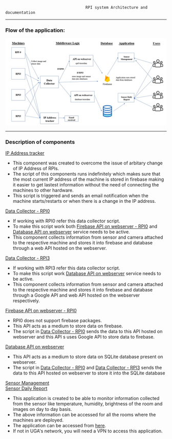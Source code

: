                                        RPI system Architecture and documentation

---

### Flow of the application:
<img src="https://github.com/sakshi-seth-17/Centralized-Documentation/blob/main/SystemArchitecture.jpg" alt="Alt text" title="Optional title">

---
### Description of components

[IP Address tracker](https://github.com/TsailabBioinformatics/TrackIPAddress)
  - This component was created to overcome the issue of arbitary change of IP Address of RPIs. 
  - The script of this components runs indefinitely which makes sure that the most current IP address of the machine is stored in firebase making it easier to get lastest information without the need of connecting the machines to other hardware. 
  - This script is triggered and sends an email notification when the machine starts/restarts or when there is a change in the IP address. 


[Data Collector - RPI0](https://github.com/TsailabBioinformatics/Data-Collector-RPI0) 
   - If working with RPI0 refer this data collector script.
   - To make this script work both [Firebase API on webserver - RPI0](https://github.com/TsailabBioinformatics/RPI0-API) and [Database API on webserver](https://github.com/TsailabBioinformatics/SensorsData) service needs to be active. 
   - This component collects information from sensor and camera attached to the respective machine and stores it into firebase and database through a web API hosted on the webserver.


[Data Collector - RPI3](https://github.com/TsailabBioinformatics/Data-Collector-RPI3) 
   - If working with RPI3 refer this data collector script.
   - To make this script work [Database API on webserver](www.google.com) service needs to be active. 
   - This component collects information from sensor and camera attached to the respective machine and stores it into firebase and database through a Google API and web API hosted on the webserver respectively.

[Firebase API on webserver - RPI0](https://github.com/TsailabBioinformatics/RPI0-API) 
   - RPI0 does not support firebase packages.
   - This API acts as a medium to store data on firebase.
   - The script in [Data Collector - RPI0](https://github.com/TsailabBioinformatics/Data-Collector-RPI0) sends the data to this API hosted on webserver and this API s uses Google API to store data to firebase.


[Database API on webserver](https://github.com/TsailabBioinformatics/SensorsData) 
   - This API acts as a medium to store data on SQLite database present on webserver.
   - The script in [Data Collector - RPI0](https://github.com/TsailabBioinformatics/Data-Collector-RPI0) and [Data Collector - RPI3](https://github.com/TsailabBioinformatics/Data-Collector-RPI3) sends the data to this API hosted on webserver to store it into the SQLite database

[Sensor Management](www.google.com) \
[Sensor Daily Report](https://github.com/TsailabBioinformatics/Reporting-Project)
   - This application is created to be able to monitor information collected from the sensor like temperature, humidity, brightness of the room and images on day to day basis.
   - The above information can be accessed for all the rooms where the machines are deployed.
   - The application can be accessed from [here](http://128.192.158.63:8501/).
   - If not in UGA's network, you will need a VPN to access this application.

